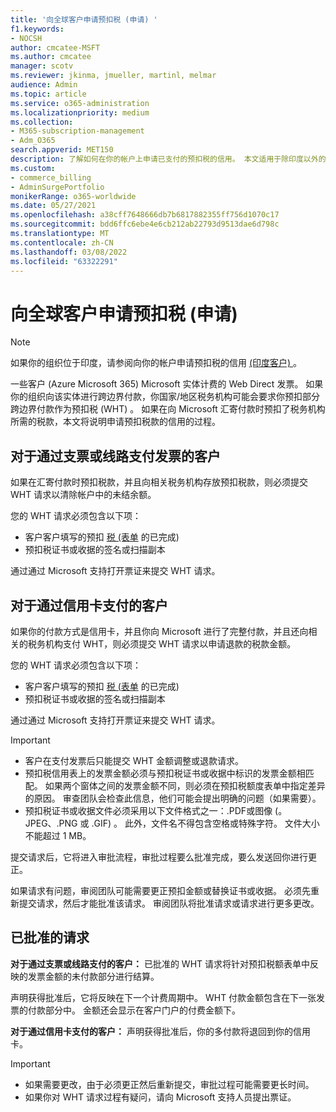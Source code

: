 ```yaml
---
title: '向全球客户申请预扣税 (申请) '
f1.keywords:
- NOCSH
author: cmcatee-MSFT
ms.author: cmcatee
manager: scotv
ms.reviewer: jkinma, jmueller, martinl, melmar
audience: Admin
ms.topic: article
ms.service: o365-administration
ms.localizationpriority: medium
ms.collection:
- M365-subscription-management
- Adm_O365
search.appverid: MET150
description: 了解如何在你的帐户上申请已支付的预扣税的信用。 本文适用于除印度以外的全球客户。
ms.custom:
- commerce_billing
- AdminSurgePortfolio
monikerRange: o365-worldwide
ms.date: 05/27/2021
ms.openlocfilehash: a38cff7648666db7b6817882355ff756d1070c17
ms.sourcegitcommit: bdd6ffc6ebe4e6cb212ab22793d9513dae6d798c
ms.translationtype: MT
ms.contentlocale: zh-CN
ms.lasthandoff: 03/08/2022
ms.locfileid: "63322291"
---
```

# <a name="request-a-credit-for-withholding-tax-on-your-account-global-customers"></a>向全球客户申请预扣税 (申请) 

> [!NOTE]
>
> 如果你的组织位于印度，请参阅向你的帐户申请预扣税的信用 [ (印度客户) ](withholding-tax-credit-india.md)。

一些客户 (Azure Microsoft 365) Microsoft 实体计费的 Web Direct 发票。 如果你的组织向该实体进行跨边界付款，你国家/地区税务机构可能会要求你预扣部分跨边界付款作为预扣税 (WHT) 。 如果在向 Microsoft 汇寄付款时预扣了税务机构所需的税款，本文将说明申请预扣税款的信用的过程。

## <a name="for-invoice-pay-customers-who-pay-by-check-or-wire"></a>对于通过支票或线路支付发票的客户

如果在汇寄付款时预扣税款，并且向相关税务机构存放预扣税款，则必须提交 WHT 请求以清除帐户中的未结余额。

您的 WHT 请求必须包含以下项：

- 客户客户填写的预扣 [税 (表单](https://download.microsoft.com/download/a/a/f/aaf8306b-79d4-455b-975f-41ce9e67b9cb/wht%20credit%20form%20-%20global.docx) 的已完成) 
- 预扣税证书或收据的签名或扫描副本

通过通过 Microsoft 支持打开票证来提交 WHT 请求。

## <a name="for-customers-who-pay-by-credit-card"></a>对于通过信用卡支付的客户

如果你的付款方式是信用卡，并且你向 Microsoft 进行了完整付款，并且还向相关的税务机构支付 WHT，则必须提交 WHT 请求以申请退款的税款金额。

您的 WHT 请求必须包含以下项：

- 客户客户填写的预扣 [税 (表单](https://download.microsoft.com/download/a/a/f/aaf8306b-79d4-455b-975f-41ce9e67b9cb/wht%20credit%20form%20-%20global.docx) 的已完成) 
- 预扣税证书或收据的签名或扫描副本

通过通过 Microsoft 支持打开票证来提交 WHT 请求。

> [!IMPORTANT]
>
> - 客户在支付发票后只能提交 WHT 金额调整或退款请求。
> - 预扣税信用表上的发票金额必须与预扣税证书或收据中标识的发票金额相匹配。 如果两个窗体之间的发票金额不同，则必须在预扣税额度表单中指定差异的原因。 审查团队会检查此信息，他们可能会提出明确的问题（如果需要）。
> - 预扣税证书或收据文件必须采用以下文件格式之一：.PDF或图像 (。JPEG、.PNG 或 .GIF) 。 此外，文件名不得包含空格或特殊字符。 文件大小不能超过 1 MB。

提交请求后，它将进入审批流程，审批过程要么批准完成，要么发送回你进行更正。

如果请求有问题，审阅团队可能需要更正预扣金额或替换证书或收据。 必须先重新提交请求，然后才能批准该请求。 审阅团队将批准请求或请求进行更多更改。

## <a name="approved-requests"></a>已批准的请求

**对于通过支票或线路支付的客户：** 已批准的 WHT 请求将针对预扣税额表单中反映的发票金额的未付款部分进行结算。

声明获得批准后，它将反映在下一个计费周期中。 WHT 付款金额包含在下一张发票的付款部分中。 金额还会显示在客户门户的付费金额下。

**对于通过信用卡支付的客户：** 声明获得批准后，你的多付款将退回到你的信用卡。

> [!IMPORTANT]
>
> - 如果需要更改，由于必须更正然后重新提交，审批过程可能需要更长时间。
> - 如果你对 WHT 请求过程有疑问，请向 Microsoft 支持人员提出票证。

